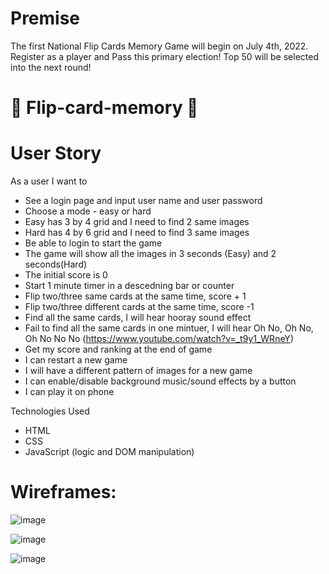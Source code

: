 # Premise

The first National Flip Cards Memory Game will begin on July 4th, 2022.
Register as a player and Pass this primary election!
Top 50 will be selected into the next round!

# 🧐 Flip-card-memory 🧐

# User Story

As a user I want to

- See a login page and input user name and user password
- Choose a mode - easy or hard
- Easy has 3 by 4 grid and I need to find 2 same images
- Hard has 4 by 6 grid and I need to find 3 same images
- Be able to login to start the game
- The game will show all the images in 3 seconds (Easy) and 2 seconds(Hard)
- The initial score is 0
- Start 1 minute timer in a descedning bar or counter
- Flip two/three same cards at the same time, score + 1
- Flip two/three different cards at the same time, score -1
- Find all the same cards, I will hear hooray sound effect
- Fail to find all the same cards in one mintuer, I will hear Oh No, Oh No, Oh No No No (https://www.youtube.com/watch?v=_t9y1_WRneY)
- Get my score and ranking at the end of game
- I can restart a new game
- I will have a different pattern of images for a new game
- I can enable/disable background music/sound effects by a button
- I can play it on phone

Technologies Used

- HTML
- CSS
- JavaScript (logic and DOM manipulation)

# Wireframes:

![image](https://user-images.githubusercontent.com/19142112/169660967-13afec5c-9912-4901-bc12-763e83cc97e4.png)

![image](https://user-images.githubusercontent.com/19142112/169660977-abe163c8-48ca-47d2-9f27-dd5ffd4c357c.png)

![image](https://user-images.githubusercontent.com/19142112/169660983-1adeda7a-781e-4ccd-9a25-126b1763b820.png)
